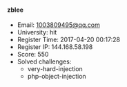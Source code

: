 #### zblee  

* Email: 1003809495@qq.com  
* University: hit  
* Register Time: 2017-04-20 00:17:28  
* Register IP: 144.168.58.198  
* Score: 550  
* Solved challenges: 
  * very-hard-injection  
  * php-object-injection  
